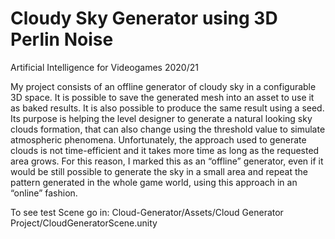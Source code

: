 # Cloudy Sky Generator using 3D Perlin Noise

Artificial Intelligence for Videogames 2020/21

My project consists of an offline generator of cloudy sky in a configurable 3D space. It is possible to save the generated mesh into an asset to use it as baked results. It is also possible to produce the same result using a seed. Its purpose is helping the level designer to generate a natural looking sky clouds formation, that can also change using the threshold value to simulate atmospheric phenomena. Unfortunately, the approach used to generate clouds is not time-efficient and it takes more time as long as the requested area grows. For this reason, I marked this as an “offline” generator, even if it would be still possible to generate the sky in a small area and repeat the pattern generated in the whole game world, using this approach in an “online” fashion.



To see test Scene go in:  Cloud-Generator/Assets/Cloud Generator Project/CloudGeneratorScene.unity

